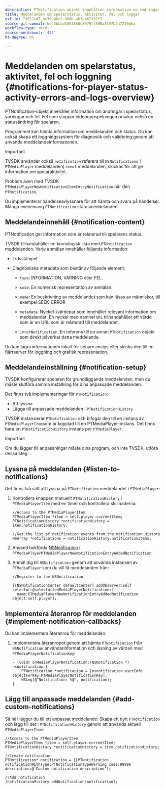 ```yaml
---
description: PTNotification-objekt innehåller information om ändringar i spelarstatus, varningar och fel. Fel som stoppar videouppspelningen orsakar också en statusändring för spelaren.
title: Meddelanden om spelarstatus, aktivitet, fel och loggar
exl-id: 7f622c42-bc39-46e9-9b8b-4b3e467f37f7
source-git-commit: be43bbbd1051886c8979ff590a3197b2a7249b6a
workflow-type: tm+mt
source-wordcount: '432'
ht-degree: 0%

---
```


# Meddelanden om spelarstatus, aktivitet, fel och loggning  {#notifications-for-player-status-activity-errors-and-logs-overview}

PTNotification-objekt innehåller information om ändringar i spelarstatus, varningar och fel. Fel som stoppar videouppspelningen orsakar också en statusändring för spelaren.

Programmet kan hämta information om meddelanden och status. Du kan också skapa ett loggningssystem för diagnostik och validering genom att använda meddelandeinformationen.

>[!IMPORTANT]
>
>TVSDK använder också *`notification`* referera till `NSNotifications` ( `PTMediaPlayer` meddelanden) *`event`* meddelanden, skickas för att ge information om spelaraktivitet.

Problem även med TVSDK `PTMediaPlayerNewNotificationItemEntryNotification` när den `PTNotification`.

Du implementerar händelseavlyssnare för att hämta och svara på händelser. Många evenemang `PTNotification` statusmeddelanden.

## Meddelandeinnehåll {#notification-content}

PTNotification ger information som är relaterad till spelarens status.

TVSDK tillhandahåller en kronologisk lista med `PTNotification` meddelanden. Varje anmälan innehåller följande information:

* Tidsstämpel
* Diagnostiska metadata som består av följande element:

   * `type`: INFORMATION, VARNING eller FEL.
   * `code`: En numerisk representation av anmälan.
   * `name`: En beskrivning av meddelandet som kan läsas av människor, till exempel SEEK_ERROR
   * `metadata`: Nyckel-/värdepar som innehåller relevant information om meddelandet. En nyckel med namnet `URL` tillhandahåller ett värde som är en URL som är relaterad till meddelandet.

   * `innerNotification`: En referens till en annan `PTNotification` objekt som direkt påverkar detta meddelande.

Du kan lagra informationen lokalt för senare analys eller skicka den till en fjärrserver för loggning och grafisk representation.

## Meddelandeinställning {#notification-setup}

TVSDK konfigurerar spelaren för grundläggande meddelanden, men du måste slutföra samma inställning för dina anpassade meddelanden.

Det finns två implementeringar för `PTNotification`:

* Att lyssna
* Lägga till anpassade meddelanden i `PTNotificationHistory`

TVSDK instansierar `PTNotification` och bifogar den till en instans av `PTMediaPlayerItem`som är kopplad till en PTMediaPlayer-instans. Det finns bara en `PTNotificationHistory` instans per `PTMediaPlayer`.

>[!IMPORTANT]
>
>Om du lägger till anpassningar måste dina program, och inte TVSDK, utföra dessa steg.

## Lyssna på meddelanden {#listen-to-notifications}

Det finns två sätt att lyssna på `PTNotification` meddelandet i `PTMediaPlayer`:

1. Kontrollera knappen manuellt `PTNotificationHistory` i `PTMediaPlayerItem` med en timer och kontrollera skillnaderna:

   ```
   //Access to the PTMediaPlayerItem  
   PTMediaPlayerItem *item = self.player.currentItem; 
   PTNotificationHistory *notificationHistory = item.notificationHistory; 
   
   //Get the list of notification events from the notification History  
   NSArray *notifications = notificationHistory.notificationItems;
   ```

1. Använd bokförda [NSNotification](https://developer.apple.com/library/mac/%23documentation/Cocoa/Reference/Foundation/Classes/NSNotification_Class/Reference/Reference.html) i `PTMediaPlayerPTMediaPlayerNewNotificationEntryAddedNotification`.
1. Anmäl dig till `NSNotification` genom att använda instansen av `PTMediaPlayer` som du vill få meddelanden från:

   ```
   //Register to the NSNotification 
   
   [[NSNotificationCenter defaultCenter] addObserver:self selector:@selector(onMediaPlayerNotification:)  
     name:PTMediaPlayerNewNotificationEntryAddedNotification object:self.player];
   ```

## Implementera återanrop för meddelanden {#implement-notification-callbacks}

Du kan implementera återanrop för meddelanden.

1. Implementera återanropet genom att hämta `PTNotification` från `NSNotification` användarinformation och läsning av värden med `PTMediaPlayerNotificationKey`:

   ```
   - (void) onMediaPlayerNotification:(NSNotification *) nsnotification { 
       PTNotification *notification = [nsnotification.userInfo objectForKey:PTMediaPlayerNotificationKey]; 
       NSLog(@"Notification: %@", notification); 
   }
   ```

## Lägg till anpassade meddelanden {#add-custom-notifications}

Så här lägger du till ett anpassat meddelande: Skapa ett nytt `PTNotification` och lägg till det i `PTNotificationHistory` genom att använda aktuell `PTMediaPlayerItem`:

```
//Access to the PTMediaPlayerItem  
PTMediaPlayerItem *item = self.player.currentItem; 
PTNotificationHistory *notificationHistory = item.notificationHistory; 
 
//Create notification 
PTNotification* notification = [[PTNotification notificationWithType:PTNotificationTypeWarning code:99999 description:@"Custom notification description"]; 
 
//Add notification 
[notificationHistory addNotification:notification];
```
